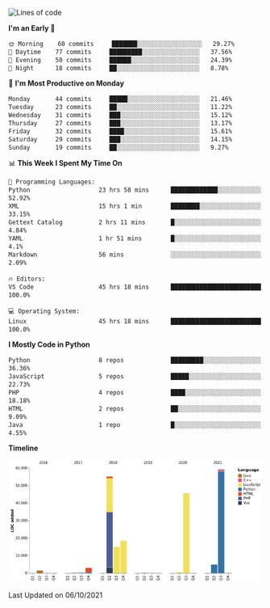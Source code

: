 <!--START_SECTION:waka-->
![Lines of code](https://img.shields.io/badge/From%20Hello%20World%20I%27ve%20Written-203490%20lines%20of%20code-blue)

**I'm an Early 🐤** 

```text
🌞 Morning    60 commits     ███████░░░░░░░░░░░░░░░░░░   29.27% 
🌆 Daytime    77 commits     █████████░░░░░░░░░░░░░░░░   37.56% 
🌃 Evening    50 commits     ██████░░░░░░░░░░░░░░░░░░░   24.39% 
🌙 Night      18 commits     ██░░░░░░░░░░░░░░░░░░░░░░░   8.78%

```
📅 **I'm Most Productive on Monday** 

```text
Monday       44 commits     █████░░░░░░░░░░░░░░░░░░░░   21.46% 
Tuesday      23 commits     ██░░░░░░░░░░░░░░░░░░░░░░░   11.22% 
Wednesday    31 commits     ███░░░░░░░░░░░░░░░░░░░░░░   15.12% 
Thursday     27 commits     ███░░░░░░░░░░░░░░░░░░░░░░   13.17% 
Friday       32 commits     ████░░░░░░░░░░░░░░░░░░░░░   15.61% 
Saturday     29 commits     ███░░░░░░░░░░░░░░░░░░░░░░   14.15% 
Sunday       19 commits     ██░░░░░░░░░░░░░░░░░░░░░░░   9.27%

```


📊 **This Week I Spent My Time On** 

```text
💬 Programming Languages: 
Python                   23 hrs 58 mins      █████████████░░░░░░░░░░░░   52.92% 
XML                      15 hrs 1 min        ████████░░░░░░░░░░░░░░░░░   33.15% 
Gettext Catalog          2 hrs 11 mins       █░░░░░░░░░░░░░░░░░░░░░░░░   4.84% 
YAML                     1 hr 51 mins        █░░░░░░░░░░░░░░░░░░░░░░░░   4.1% 
Markdown                 56 mins             ░░░░░░░░░░░░░░░░░░░░░░░░░   2.09%

🔥 Editors: 
VS Code                  45 hrs 18 mins      █████████████████████████   100.0%

💻 Operating System: 
Linux                    45 hrs 18 mins      █████████████████████████   100.0%

```

**I Mostly Code in Python** 

```text
Python                   8 repos             █████████░░░░░░░░░░░░░░░░   36.36% 
JavaScript               5 repos             █████░░░░░░░░░░░░░░░░░░░░   22.73% 
PHP                      4 repos             ████░░░░░░░░░░░░░░░░░░░░░   18.18% 
HTML                     2 repos             ██░░░░░░░░░░░░░░░░░░░░░░░   9.09% 
Java                     1 repo              █░░░░░░░░░░░░░░░░░░░░░░░░   4.55%

```


**Timeline**

![Chart not found](https://raw.githubusercontent.com/telesoho/telesoho/master/charts/bar_graph.png) 


 Last Updated on 06/10/2021
<!--END_SECTION:waka-->


<!--
**telesoho/telesoho** is a ✨ _special_ ✨ repository because its `README.md` (this file) appears on your GitHub profile.

Here are some ideas to get you started:

- 🔭 I’m currently working on ...
- 🌱 I’m currently learning ...
- 👯 I’m looking to collaborate on ...
- 🤔 I’m looking for help with ...
- 💬 Ask me about ...
- 📫 How to reach me: ...
- 😄 Pronouns: ...
- ⚡ Fun fact: ...
-->
